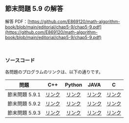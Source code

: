 ## 節末問題 5.9 の解答

解答 PDF：[https://github.com/E869120/math-algorithm-book/blob/main/editorial/chap5-9/chap5-9.pdf](https://github.com/E869120/math-algorithm-book/blob/main/editorial/chap5-9/chap5-9.pdf)

<br />

### ソースコード

各問題のプログラムのリンクは、以下の通りです。

| 問題 | C++ | Python | JAVA | C |
|:---:|:---:|:---:|:---:|:---:|
| 節末問題 5.9.1 | [リンク](https://github.com/E869120/math-algorithm-book/blob/main/editorial/chap5-9/prob5-9-1.cpp) | [リンク](https://github.com/E869120/math-algorithm-book/blob/main/editorial/chap5-9/prob5-9-1.py) | [リンク](https://github.com/E869120/math-algorithm-book/blob/main/editorial/chap5-9/prob5-9-1.java) | [リンク](https://github.com/E869120/math-algorithm-book/blob/main/editorial/chap5-9/prob5-9-1.c) |
| 節末問題 5.9.2 | [リンク](https://github.com/E869120/math-algorithm-book/blob/main/editorial/chap5-9/prob5-9-2.cpp) | [リンク](https://github.com/E869120/math-algorithm-book/blob/main/editorial/chap5-9/prob5-9-2.py) | [リンク](https://github.com/E869120/math-algorithm-book/blob/main/editorial/chap5-9/prob5-9-2.java) | [リンク](https://github.com/E869120/math-algorithm-book/blob/main/editorial/chap5-9/prob5-9-2.c) |
| 節末問題 5.9.3 | [リンク](https://github.com/E869120/math-algorithm-book/blob/main/editorial/chap5-9/prob5-9-3.cpp) | [リンク](https://github.com/E869120/math-algorithm-book/blob/main/editorial/chap5-9/prob5-9-3.py) | [リンク](https://github.com/E869120/math-algorithm-book/blob/main/editorial/chap5-9/prob5-9-3.java) | [リンク](https://github.com/E869120/math-algorithm-book/blob/main/editorial/chap5-9/prob5-9-3.c) |